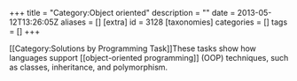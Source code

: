 +++
title = "Category:Object oriented"
description = ""
date = 2013-05-12T13:26:05Z
aliases = []
[extra]
id = 3128
[taxonomies]
categories = []
tags = []
+++

[[Category:Solutions by Programming Task]]These tasks show how languages support [[object-oriented programming]] (OOP) techniques, such as classes, inheritance, and polymorphism.
